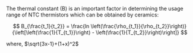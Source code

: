 The thermal constant (B) is an important factor in determining the usage range of NTC thermistors which can be obtained by ceramics:

$$ B_{\frac{t_1}{t_2}} = \frac{ln \left(\frac{\rho_{t_1}}{\rho_{t_2}}\right)}{\left[\left(\frac{1}{T_{t_1}}\right) - \left(\frac{1}{T_{t_2}}\right)\right]} $$

where, $`\sqrt{3x-1}+(1+x)^2`$
